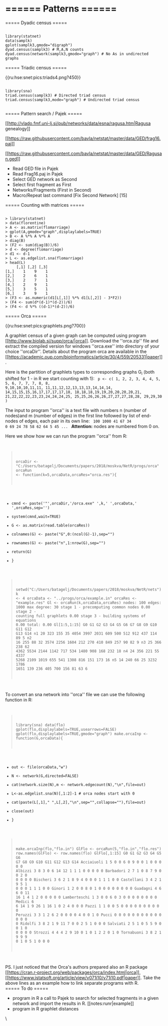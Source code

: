 # ====== Patterns ======


===== Dyadic census =====

<code>
library(statnet)
data(samplk)
gplot(samplk3,gmode="digraph")
dyad.census(samplk3) # M,A,N counts
dyad.census(network(samplk3,gmode="graph") # No As in undirected graphs
</code>


===== Triadic census =====

{{ru:hse:snet:pics:triads4.png?450}}

<code>
library(sna)
triad.census(samplk3) # Directed triad census
triad.census(samplk3,mode="graph") # Undirected triad census

</code>

===== Pattern search / Pajek =====

[[http://vlado.fmf.uni-lj.si/pub/networks/data/esna/ragusa.htm|Ragusa genealogy]]

[[https://raw.githubusercontent.com/bavla/netstat/master/data/GED/frag16.paj]]

[[https://raw.githubusercontent.com/bavla/netstat/master/data/GED/Ragusan.ged]]

  * Read GED file in Pajek
  * Read Frag16.paj in Pajek
  * Select GED network as Second
  * Select first fragment as First
  * Networks/Fragments (First in Second)
  * Macro/Repeat last command [Fix Second Network] [15]

===== Counting with matrices =====

<code>
> library(statnet)
> data(florentine)
> A <- as.matrix(flomarriage)
> gplot(A,gmode="graph",displaylabels=TRUE)
> B <- A %*% A %*% A
> diag(B)
> (F2 <- sum(diag(B))/6)
> d <- degree(flomarriage)
> d1 <- d-1
> L <- as.edgelist.sna(flomarriage)
> head(L)
     [,1] [,2] [,3]
[1,]    1    9    1
[2,]    2    6    1
[3,]    2    7    1
[4,]    2    9    1
[5,]    3    5    1
[6,]    3    9    1
> (F3 <- as.numeric(d1[L[,1]] %*% d1[L[,2]] - 3*F2))
> (F4 <- sum(d*(d-1)*(d-2))/6)
> (F4 <- d %*% ((d-1)*(d-2))/6)
</code>


===== Orca =====

{{ru:hse:snet:pics:graphlets.png?700}}

A graphlet census of a given graph can be computed using program [[http://www.biolab.si/supp/orca/|orca]]. Download the ''orca.zip'' file and extract the compiled version for windows ''orca.exe'' into directory of your choice ''orcaDir''. Details about the program orca are available in the  [[https://academic.oup.com/bioinformatics/article/30/4/559/205331|paper]].

Here is the partition of graphlets types to corresponding graphs G<sub>i</sub> (both shifted for 1 - in R we start counting with 1):
<code>
p <- c(
 1, 2, 2, 3, 4, 4, 5, 5, 6, 7,  7, 7, 8, 8, 9,10,10,10,11,11, 
11,11,12,12,13,13,13,14,14,14, 14,15,15,15,16,17,17,17,17,18,
18,18,18,19,19,20,20,20,20,21, 21,22,22,22,23,23,24,24,24,25,
25,25,26,26,26,27,27,27,28,28, 29,29,30 )
</code>

The input to program ''orca'' is a text file with numbers n (number of nodes)and m (number of edges) in the first line followed by
list of end-nodes of edges, each pair in its own line:
<code>
100 1000
41 67
34 0
69 24
78 58
62 64
5 45
...
</code> 
**Attention:** nodes are numbered from 0 on.


 
Here we show how we can run the program ''orca'' from R:
<code>
> orcaDir <- "C:/Users/batagelj/Documents/papers/2018/moskva/NetR/progs/orca"
> orcaRun <- function(k=5,orcaData,orcaRes="orca.res"){
+   cmnd <- paste('"',orcaDir,'/orca.exe" ',k,' ',orcaData,' ',orcaRes,sep='')
+   system(cmnd,wait=TRUE)
+   G <- as.matrix(read.table(orcaRes))
+   colnames(G) <- paste("G",0:(ncol(G)-1),sep="")
+   rownames(G) <- paste("n",1:nrow(G),sep="")
+   return(G)
+ }
> setwd("C:/Users/batagelj/Documents/papers/2018/moskva/NetR/nets")
> k <- 4
> orcaData <- "../progs/orca/example.in"
> orcaRes <- "example.res"
> Gl <- orcaRun(k,orcaData,orcaRes)
nodes: 100
edges: 1000
max degree: 30
stage 1 - precomputing common nodes
0.00
stage 2 - counting full graphlets
0.00
stage 3 - building systems of equations
0.00
total: 0.00
> Gl[1:5,1:15]
   G0  G1  G2 G3   G4   G5   G6   G7  G8  G9  G10 G11 G12 G13 G14
n1 20 323 155 35 4054 3997 2031  609 500 512  912 437 114  89   5
n2 16 255  88 32 3574 2256 1604  212 270 410  849 257  90  82   9
n3 25 366 238 62 4362 5534 2144 1142 717 534 1480 908 168 232  18
n4 24 356 221 55 4337 5268 2109 1019 655 541 1308 816 151 173  16
n5 14 240  66 25 3232 1786 1651  139 236 405  700 156  81  63   6
</code>

To convert an sna network into ''orca'' file we can use the following function in R:
<code>
> library(sna)
> data(flo)
> gplot(flo,displaylabels=TRUE,usearrows=FALSE)
> gplot(flo,displaylabels=TRUE,gmode="graph")
> make.orcaInp <- function(G,orcaData){
+   out <- file(orcaData,"w")
+   N <- network(G,directed=FALSE)
+   cat(network.size(N),m <- network.edgecount(N),"\n",file=out)
+   L<-as.edgelist.sna(N)[,1:2]-1 # orca nodes start with 0
+   cat(paste(L[,1]," ",L[,2],"\n",sep="",collapse=""),file=out)
+   close(out)
+ }
> make.orcaInp(flo,"flo.in")
> GlFlo <- orcaRun(5,"flo.in","flo.res")
> row.names(GlFlo) <- row.names(flo)
> GlFlo[,1:15]
             G0 G1 G2 G3 G4 G5 G6 G7 G8 G9 G10 G11 G12 G13 G14
Acciaiuoli    1  5  0  0  6  0  9  0  0  1   0   0   0   0   0
Albizzi       3  8  3  0  6 14 12  1  1  1   0   0   0   0   0
Barbadori     2  7  1  0  8  7  9  0  0  2   0   0   0   0   0
Bischeri      3  6  2  1  8  9  4  0  0  0   1   1   1   0   0
Castellani    3  4  2  1  9  5  1  0  0  0   1   1   1   0   0
Ginori        1  2  0  0  8  0  1  0  0  0   0   0   0   0   0
Guadagni      4  6  6  0 11 16  1  4  1  2   0   0   0   0   0
Lamberteschi  1  3  0  0  6  0  3  0  0  0   0   0   0   0   0
Medici        6  6 14  1  9 26  1 16  1  0   2   4   0   0   0
Pazzi         1  1  0  0  5  0  0  0  0  0   0   0   0   0   0
Peruzzi       3  3  1  2  6  2  0  0  0  0   4   0   0   1   0
Pucci         0  0  0  0  0  0  0  0  0  0   0   0   0   0   0
Ridolfi       3  8  2  1  9 11  7  0  0  2   5   1   0   0   0
Salviati      2  5  1  0  5  5  9  0  0  1   0   0   0   0   0
Strozzi       4  4  4  2  9 10  0  1  0  1   2   2   0   1   0
Tornabuoni    3  8  2  1  9  9  9  0  1  0   5   1   0   0   0
</code>

PS. I just noticed that the Orca's authors prepared also an R package [[https://cran.r-project.org/web/packages/orca/index.html|orca]], [[https://www.jstatsoft.org/article/view/v071i10/v71i10.pdf|paper]]. Take the above lines as an example how to link separate programs with R.  
===== To do =====

  * program in R a call to Pajek to search for selected fragments in a given network and import the results in R. [[notes:runr|example]]
  * program in R graphlet distances


\\



